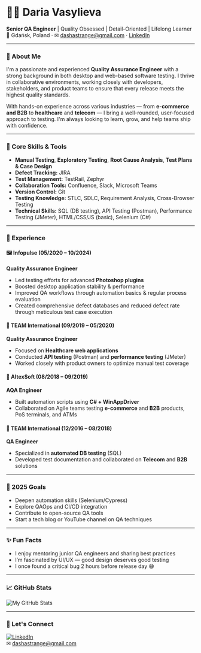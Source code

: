 # 👩‍💻 Daria Vasylieva

**Senior QA Engineer** | Quality Obsessed | Detail-Oriented | Lifelong Learner  
📍 Gdańsk, Poland · ✉ dashastrange@gmail.com · [LinkedIn](https://www.linkedin.com/in/daria-vasylieva/)

---

### 👀 About Me

I'm a passionate and experienced **Quality Assurance Engineer** with a strong background in both desktop and web-based software testing. I thrive in collaborative environments, working closely with developers, stakeholders, and product teams to ensure that every release meets the highest quality standards.

With hands-on experience across various industries — from **e-commerce and B2B** to **healthcare** and **telecom** — I bring a well-rounded, user-focused approach to testing. I'm always looking to learn, grow, and help teams ship with confidence.

---

### 🧠 Core Skills & Tools

- **Manual Testing**, **Exploratory Testing**, **Root Cause Analysis**, **Test Plans & Case Design**
- **Defect Tracking:** JIRA  
- **Test Management:** TestRail, Zephyr  
- **Collaboration Tools:** Confluence, Slack, Microsoft Teams  
- **Version Control:** Git  
- **Testing Knowledge:** STLC, SDLC, Requirement Analysis, Cross-Browser Testing  
- **Technical Skills:** SQL (DB testing), API Testing (Postman), Performance Testing (JMeter), HTML/CSS/JS (basic), Selenium (C#)

---

### 💼 Experience

#### 🖼 Infopulse (05/2020 – 10/2024)  
**Quality Assurance Engineer**  
- Led testing efforts for advanced **Photoshop plugins**
- Boosted desktop application stability & performance
- Improved QA workflows through automation basics & regular process evaluation
- Created comprehensive defect databases and reduced defect rate through meticulous test case execution

#### 💊 TEAM International (09/2019 – 05/2020)  
**Quality Assurance Engineer**  
- Focused on **Healthcare web applications**
- Conducted **API testing** (Postman) and **performance testing** (JMeter)
- Worked closely with product owners to optimize manual test coverage

#### 🧪 AltexSoft (08/2018 – 09/2019)  
**AQA Engineer**  
- Built automation scripts using **C# + WinAppDriver**
- Collaborated on Agile teams testing **e-commerce** and **B2B** products, PoS terminals, and ATMs

#### 📡 TEAM International (12/2016 – 08/2018)  
**QA Engineer**  
- Specialized in **automated DB testing** (SQL)
- Developed test documentation and collaborated on **Telecom** and **B2B** solutions

---

### 🎯 2025 Goals

- Deepen automation skills (Selenium/Cypress)
- Explore QAOps and CI/CD integration
- Contribute to open-source QA tools
- Start a tech blog or YouTube channel on QA techniques

---

### ✨ Fun Facts

- I enjoy mentoring junior QA engineers and sharing best practices  
- I’m fascinated by UI/UX — good design deserves good testing  
- I once found a critical bug 2 hours before release day 😅

---

### 📈 GitHub Stats

![My GitHub Stats](https://github-readme-stats.vercel.app/api?username=dashastrange&show_icons=true&theme=radical)

---

### 🔗 Let's Connect

[![LinkedIn](https://img.shields.io/badge/-LinkedIn-blue?style=flat-square&logo=linkedin)](https://www.linkedin.com/in/daria-vasylieva/)  
✉ dashastrange@gmail.com
